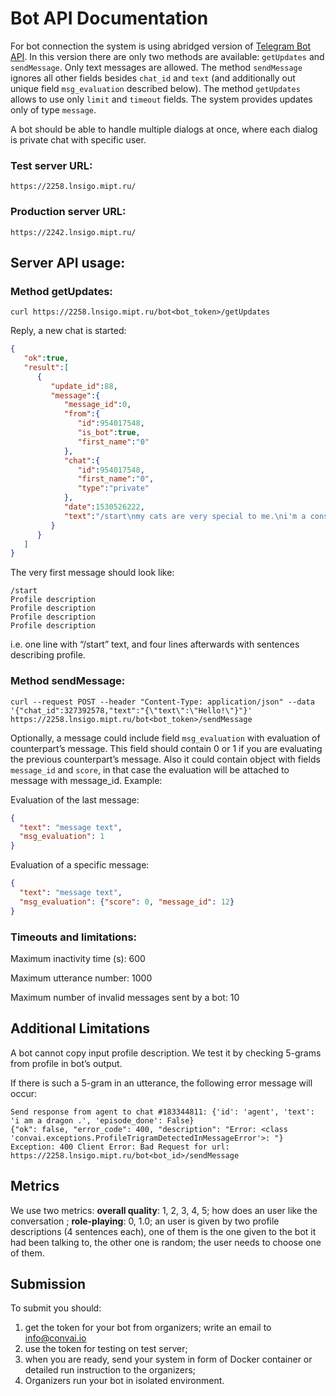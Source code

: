 
# Bot API Documentation

For bot connection the system is using abridged version of [Telegram Bot API](https://core.telegram.org/bots/api). In this version there are only two methods are available: `getUpdates` and `sendMessage`. Only text messages are allowed. The method `sendMessage` ignores all other fields besides `chat_id` and `text` (and additionally out unique field `msg_evaluation` described below).  The method `getUpdates` allows to use only `limit` and `timeout` fields. The system provides updates only of type `message`.

A bot should be able to handle multiple dialogs at once, where each dialog is private chat with specific user.

### Test server URL: 
    https://2258.lnsigo.mipt.ru/

### Production server URL:
    https://2242.lnsigo.mipt.ru/ 


## Server API usage:
### Method getUpdates:
`curl https://2258.lnsigo.mipt.ru/bot<bot_token>/getUpdates`

Reply, a new chat is started:
```json
{  
   "ok":true,
   "result":[  
      {  
         "update_id":88,
         "message":{  
            "message_id":0,
            "from":{  
               "id":954017548,
               "is_bot":true,
               "first_name":"0"
            },
            "chat":{  
               "id":954017548,
               "first_name":"0",
               "type":"private"
            },
            "date":1530526222,
            "text":"/start\nmy cats are very special to me.\ni'm a construction worker.\ni enjoy building houses.\ni have 5 cats.\nmy dad taught me everything i know."
         }
      }
   ]
}
```

The very first message should look like:
```
/start
Profile description
Profile description
Profile description
Profile description
```
i.e. one line with “/start” text, and four lines afterwards with sentences describing profile.

### Method sendMessage:
`curl --request POST --header "Content-Type: application/json" --data '{"chat_id":327392578,"text":"{\"text\":\"Hello!\"}"}' https://2258.lnsigo.mipt.ru/bot<bot_token>/sendMessage`

Optionally, a message could include field `msg_evaluation` with evaluation of counterpart’s message. This field should contain 0 or 1 if you are evaluating the previous counterpart’s message. Also it could contain object with fields `message_id` and `score`, in that case the evaluation will be attached to message with message_id. Example:

Evaluation of the last message:
```json
{
  "text": "message text",
  "msg_evaluation": 1
}
```

Evaluation of a specific message:
```json
{
  "text": "message text",
  "msg_evaluation": {"score": 0, "message_id": 12}
}
```

### Timeouts and limitations:

Maximum inactivity time (s): 				600

Maximum utterance number: 					1000

Maximum number of invalid messages sent by a bot:			10

## Additional Limitations
A bot cannot copy input profile description. We test it by checking 5-grams from profile in bot’s output.

If there is such a 5-gram in an utterance, the following error message will occur:


```
Send response from agent to chat #183344811: {'id': 'agent', 'text': 'i am a dragon .', 'episode_done': False}
{"ok": false, "error_code": 400, "description": "Error: <class 'convai.exceptions.ProfileTrigramDetectedInMessageError'>: "}
Exception: 400 Client Error: Bad Request for url: https://2258.lnsigo.mipt.ru/bot<bot_id>/sendMessage
```

## Metrics
We use two metrics:
__overall quality__: 1, 2, 3, 4, 5; how does an user like the conversation ;
__role-playing__: 0, 1.0; an user is given by two profile descriptions (4 sentences each), one of them is the one given to the bot it had been talking to, the other one is random; the user needs to choose one of them.


## Submission

To submit you should:
1. get the token for your bot from organizers; write an email to info@convai.io
2. use the token for testing on test server;
3. when you are ready, send your system in form of Docker container or detailed run instruction to the organizers;
4. Organizers run your bot in isolated environment.
